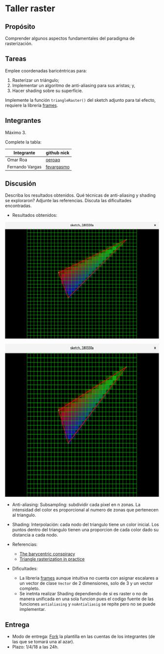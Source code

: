 # Taller raster

## Propósito

Comprender algunos aspectos fundamentales del paradigma de rasterización.

## Tareas

Emplee coordenadas baricéntricas para:

1. Rasterizar un triángulo;
2. Implementar un algoritmo de anti-aliasing para sus aristas; y,
3. Hacer shading sobre su superficie.

Implemente la función ```triangleRaster()``` del sketch adjunto para tal efecto, requiere la librería [frames](https://github.com/VisualComputing/framesjs/releases).

## Integrantes

Máximo 3.

Complete la tabla:

| Integrante | github nick |
|------------|-------------|
|Omar Roa|[oeroaq](https://oeroaq.github.io/)|
|Fernando Vargas|[fevargasmo](https://fevargasmo.github.io/)|

## Discusión
Describa los resultados obtenidos. Qué técnicas de anti-aliasing y shading se exploraron? Adjunte las referencias. Discuta las dificultades encontradas.
- Resultados obtenidos:

![triangulo en cuadriculada](https://github.com/fevargasmo/Raster_ws/blob/master/images/triangulo%20en%20cuadriculada.png "Triangulo en cuadriculada]")

<p align="center">
<img src="https://github.com/fevargasmo/Raster_ws/blob/master/images/triangulo%20en%20cuadriculada.png" alt="triangulo en cuadriculada" height="500" width="540"/>
  </p>

- Anti-aliasing:
  Subsampling: subdividir cada pixel en n zonas. La intensidad del color es proporcional al numero de zonas que pertenecen al triangulo.

- Shading:
  Interpolación: cada nodo del triangulo tiene un color inicial. Los puntos dentro del triangulo tienen una proporcion de cada color dado su distancia a cada nodo.

- Referencias:
  - [The barycentric conspiracy](https://fgiesen.wordpress.com/2013/02/06/the-barycentric-conspirac/)
  - [Triangle rasterization in practice](https://fgiesen.wordpress.com/2013/02/08/triangle-rasterization-in-practice/)
- Dificultades:

    - La libreria [frames](https://github.com/VisualComputing/framesjs/releases) aunque intuitiva no cuenta con asignar escalares a un vector de clase ```Vector```  de 2 dimensiones, solo de 3 y un vector completo.
    - Se inetnta realizar Shading dependiendo de si es raster o no de manera unificada en una sola funcion pues el codigo fuente de las funciones ```antialiasing``` y ```noAntialiasig``` se repite pero no se puede implementar.


## Entrega

* Modo de entrega: [Fork](https://help.github.com/articles/fork-a-repo/) la plantilla en las cuentas de los integrantes (de las que se tomará una al azar).
* Plazo: 1/4/18 a las 24h.
